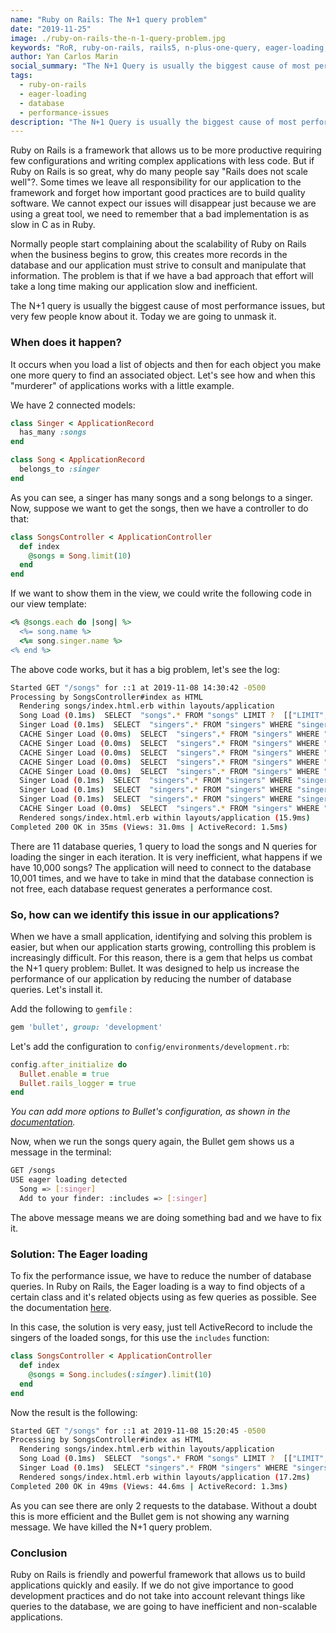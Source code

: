 ```yaml
---
name: "Ruby on Rails: The N+1 query problem"
date: "2019-11-25"
image: ./ruby-on-rails-the-n-1-query-problem.jpg
keywords: "RoR, ruby-on-rails, rails5, n-plus-one-query, eager-loading, eager-loading-in-rails, database, database-problems, performance, performance-issues"
author: Yan Carlos Marin
social_summary: "The N+1 Query is usually the biggest cause of most performance issues, but very few people know about it. Today we are going to unmask it."
tags:
  - ruby-on-rails
  - eager-loading
  - database
  - performance-issues
description: "The N+1 Query is usually the biggest cause of most performance issues, but very few people know about it. Today we are going to unmask it."
---
```


Ruby on Rails is a framework that allows us to be more productive requiring few configurations and writing complex applications with less code. But if Ruby on Rails is so great, why do many people say "Rails does not scale well"?.  Some times we leave all responsibility for our application to the framework and forget how important good practices are to build quality software. We cannot expect our issues will disappear just because we are using a great tool, we need to remember that a bad implementation is as slow in C as in Ruby.

Normally people start complaining about the scalability of Ruby on Rails when the business begins to grow, this creates more records in the database and our application must strive to consult and manipulate that information. The problem is that if we have a bad approach that effort will take a long time making our application slow and inefficient.

The N+1 query is usually the biggest cause of most performance issues, but very few people know about it. Today we are going to unmask it.

### When does it happen?
It occurs when you load a list of objects and then for each object you make one more query to find an associated object. Let's see how and when this "murderer" of applications works with a little example.

We have 2 connected models:
```ruby
class Singer < ApplicationRecord
  has_many :songs
end
````

```ruby
class Song < ApplicationRecord
  belongs_to :singer
end
```
As you can see, a singer has many songs and a song belongs to a singer. Now, suppose we want to get the songs, then we have a controller to do that:

```ruby
class SongsController < ApplicationController
  def index
    @songs = Song.limit(10)
  end
end
````

If we want to show them in the view, we could write the following code in our view template:	
```ruby
<% @songs.each do |song| %>
  <%= song.name %>
  <%= song.singer.name %>
<% end %>
````

The above code works, but it has a big problem, let's see the log:
```bash
Started GET "/songs" for ::1 at 2019-11-08 14:30:42 -0500
Processing by SongsController#index as HTML
  Rendering songs/index.html.erb within layouts/application
  Song Load (0.1ms)  SELECT  "songs".* FROM "songs" LIMIT ?  [["LIMIT", 10]]
  Singer Load (0.1ms)  SELECT  "singers".* FROM "singers" WHERE "singers"."id" = ? LIMIT ?  [["id", 1], ["LIMIT", 1]]
  CACHE Singer Load (0.0ms)  SELECT  "singers".* FROM "singers" WHERE "singers"."id" = ? LIMIT ?  [["id", 1], ["LIMIT", 1]]
  CACHE Singer Load (0.0ms)  SELECT  "singers".* FROM "singers" WHERE "singers"."id" = ? LIMIT ?  [["id", 1], ["LIMIT", 1]]
  CACHE Singer Load (0.0ms)  SELECT  "singers".* FROM "singers" WHERE "singers"."id" = ? LIMIT ?  [["id", 1], ["LIMIT", 1]]
  CACHE Singer Load (0.0ms)  SELECT  "singers".* FROM "singers" WHERE "singers"."id" = ? LIMIT ?  [["id", 1], ["LIMIT", 1]]
  CACHE Singer Load (0.0ms)  SELECT  "singers".* FROM "singers" WHERE "singers"."id" = ? LIMIT ?  [["id", 1], ["LIMIT", 1]]
  Singer Load (0.1ms)  SELECT  "singers".* FROM "singers" WHERE "singers"."id" = ? LIMIT ?  [["id", 3], ["LIMIT", 1]]
  Singer Load (0.1ms)  SELECT  "singers".* FROM "singers" WHERE "singers"."id" = ? LIMIT ?  [["id", 2], ["LIMIT", 1]]
  Singer Load (0.1ms)  SELECT  "singers".* FROM "singers" WHERE "singers"."id" = ? LIMIT ?  [["id", 4], ["LIMIT", 1]]
  CACHE Singer Load (0.0ms)  SELECT  "singers".* FROM "singers" WHERE "singers"."id" = ? LIMIT ?  [["id", 3], ["LIMIT", 1]]
  Rendered songs/index.html.erb within layouts/application (15.9ms)
Completed 200 OK in 35ms (Views: 31.0ms | ActiveRecord: 1.5ms)
```

There are 11 database queries, 1 query to load the songs and N queries for loading the singer in each iteration. It is very inefficient, what happens if we have 10,000 songs? The application will need to connect to the database 10,001 times, and we have to take in mind that the database connection is not free, each database request generates a performance cost.

### So, how can we identify this issue in our applications?
When we have a small application, identifying and solving this problem is easier, but when our application starts growing, controlling this problem is increasingly difficult. For this reason, there is a gem that helps us combat the N+1 query problem: Bullet. It was designed to help us increase the performance of our application by reducing the number of database queries. Let's install it. 

Add the following to `gemfile` :
```ruby
gem 'bullet', group: 'development'
```

Let's add the configuration to `config/environments/development.rb`:
```ruby
config.after_initialize do
  Bullet.enable = true
  Bullet.rails_logger = true
end
```

    
_You can add more options to Bullet's configuration, as shown in the [documentation](https://github.com/flyerhzm/bullet#configuration)._

Now, when we run the songs query again, the Bullet gem shows us a message in the terminal:
```bash
GET /songs
USE eager loading detected
  Song => [:singer]
  Add to your finder: :includes => [:singer]
```

The above message means we are doing something bad and we have to fix it.

### Solution: The Eager loading
To fix the performance issue, we have to reduce the number of database queries. In Ruby on Rails, the Eager loading is a way to find objects of a certain class and it's related objects using as few queries as possible. See the documentation [here](https://guides.rubyonrails.org/active_record_querying.html#eager-loading-associations).

In this case, the solution is very easy, just tell ActiveRecord to include the singers of the loaded songs, for this use the `includes` function:
```ruby
class SongsController < ApplicationController
  def index
    @songs = Song.includes(:singer).limit(10)
  end
end
```

Now the result is the following: 
```bash
Started GET "/songs" for ::1 at 2019-11-08 15:20:45 -0500
Processing by SongsController#index as HTML
  Rendering songs/index.html.erb within layouts/application
  Song Load (0.1ms)  SELECT  "songs".* FROM "songs" LIMIT ?  [["LIMIT", 10]]
  Singer Load (0.1ms)  SELECT "singers".* FROM "singers" WHERE "singers"."id" IN (1, 3, 2, 4)
  Rendered songs/index.html.erb within layouts/application (17.2ms)
Completed 200 OK in 49ms (Views: 44.6ms | ActiveRecord: 1.3ms)
```
As you can see there are only 2 requests to the database. Without a doubt this is more efficient and the Bullet gem is not showing any warning message. We have killed the N+1 query problem.

### Conclusion
Ruby on Rails is friendly and powerful framework that allows us to build applications quickly and easily. If we do not give importance to good development practices and do not take into account relevant things like queries to the database, we are going to have inefficient and non-scalable applications.
	
	
	
